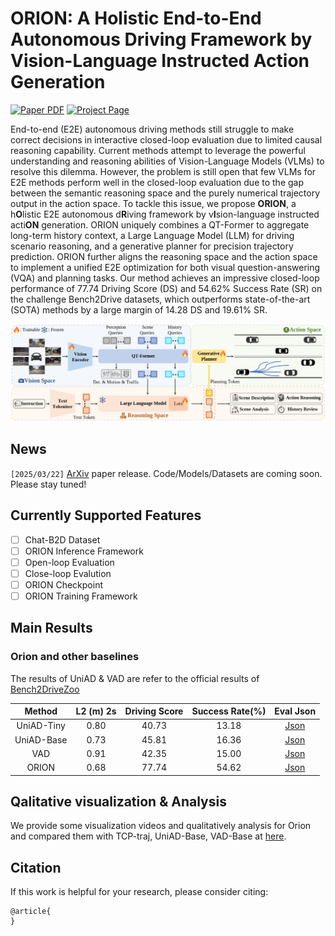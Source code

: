 # ORION: A Holistic End-to-End Autonomous Driving Framework by Vision-Language Instructed Action Generation


<a href=""><img src='https://img.shields.io/badge/arXiv-ORION-red' alt='Paper PDF'></a>
<a href="https://xiaomi-mlab.github.io/Orion/"><img src='https://img.shields.io/badge/Project_Page-ORION-green' alt='Project Page'></a>

<!-- ## Introduction -->



End-to-end (E2E) autonomous driving methods still struggle to make correct decisions in interactive closed-loop evaluation due to limited causal reasoning capability. Current methods attempt to leverage the powerful understanding and reasoning abilities of Vision-Language Models (VLMs) to resolve this dilemma.  However, the problem is still open that few VLMs for E2E methods perform well in the closed-loop evaluation due to the gap between the semantic reasoning space and the purely numerical trajectory output in the action space. To tackle this issue, we propose **ORION**, a h**O**listic E2E autonomous d**R**iving framework by v**I**sion-language instructed acti**ON** generation.
ORION uniquely combines a QT-Former to aggregate long-term history context, a Large Language Model (LLM) for driving scenario reasoning, and a generative planner for precision trajectory prediction. ORION further aligns the reasoning space and the action space to implement a unified E2E optimization for both visual question-answering (VQA) and planning tasks. Our method achieves an impressive closed-loop performance of 77.74 Driving Score (DS) and 54.62\% Success Rate (SR) on the challenge Bench2Drive datasets, which outperforms state-of-the-art (SOTA) methods by a large margin of 14.28 DS and 19.61\% SR.


<div align="center">
<img src="assets/images/framework.jpg" width="1000">
</div>

## News
`[2025/03/22]` [ArXiv]() paper release. Code/Models/Datasets are coming soon. Please stay tuned!


## Currently Supported Features
- [ ] Chat-B2D Dataset 
- [ ] ORION Inference Framework
- [ ] Open-loop Evaluation
- [ ] Close-loop Evalution
- [ ] ORION Checkpoint
- [ ] ORION Training Framework

## Main Results

### Orion and other baselines
The results of UniAD & VAD are refer to the official results of [Bench2DriveZoo](https://github.com/Thinklab-SJTU/Bench2DriveZoo)

| Method | L2 (m) 2s | Driving Score | Success Rate(%) | Eval Json|
| :---: | :---: | :---: | :---: |  :---: |
| UniAD-Tiny |0.80 | 40.73 |  13.18  | [Json](assets/results/UniAD-Tiny.json) |
| UniAD-Base |0.73 | 45.81  |  16.36  | [Json](assets/results/UniAD-Base.json) |
| VAD        |0.91 | 42.35  | 15.00  | [Json](assets/results/VAD.json) |
| ORION       |0.68 | 77.74  | 54.62 | [Json](assets/results/ORION.json) |


## Qalitative visualization & Analysis
We provide some visualization videos and qualitatively analysis for Orion and compared them with TCP-traj, UniAD-Base, VAD-Base at [here](docs/analysis.md). 

## Citation
If this work is helpful for your research, please consider citing:

```
@article{
}
```
